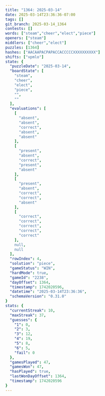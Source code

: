 ```yaml
---
title: "1364: 2025-03-14"
date: 2025-03-14T23:36:36-07:00
tags: []
git_branch: 2025-03-14_1364
contests: []
words: ["steam","cheer","elect","piece"]
openers: ["steam"]
middlers: ["cheer","elect"]
puzzles: [1364]
hashes: ["AACAAPACPAPACCACCCCCXXXXXXXXXX"]
shifts: ["vpmlo"]
state: {
  "puzzleDate": "2025-03-14",
  "boardState": [
    "steam",
    "cheer",
    "elect",
    "piece",
    "",
    ""
  ],
  "evaluations": [
    [
      "absent",
      "absent",
      "correct",
      "absent",
      "absent"
    ],
    [
      "present",
      "absent",
      "correct",
      "present",
      "absent"
    ],
    [
      "present",
      "absent",
      "correct",
      "correct",
      "absent"
    ],
    [
      "correct",
      "correct",
      "correct",
      "correct",
      "correct"
    ],
    null,
    null
  ],
  "rowIndex": 4,
  "solution": "piece",
  "gameStatus": "WIN",
  "hardMode": true,
  "gameId": "2238",
  "dayOffset": 1364,
  "timestamp": 1742020596,
  "datetime": "2025-03-14T23:36:36",
  "schemaVersion": "0.31.0"
}
stats: {
  "currentStreak": 10,
  "maxStreak": 37,
  "guesses": {
    "1": 0,
    "2": 3,
    "3": 12,
    "4": 19,
    "5": 8,
    "6": 5,
    "fail": 0
  },
  "gamesPlayed": 47,
  "gamesWon": 47,
  "hasPlayed": true,
  "lastWonDayOffset": 1364,
  "timestamp": 1742020596
}
---
```

<!-- more -->
